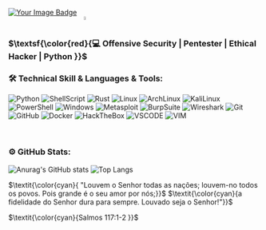<p style="display: flex;">
 <a href="https://tryhackme.com/p/Melquisedeque">
    <img src="https://tryhackme-badges.s3.amazonaws.com/Melquisedeque.png?update=1" alt="Your Image Badge" />
 </a>
 <a href="https://tryhackme.com/p/Melquisedeque">
    <br>
    <img src="https://media4.giphy.com/media/v1.Y2lkPTc5MGI3NjExY2dlODgxNTRjemFvMmo2enljY2J2enJpYm8wNGV0cGpzZGYwZHE2dyZlcD12MV9pbnRlcm5hbF9naWZfYnlfaWQmY3Q9Zw/qgQUggAC3Pfv687qPC/giphy.webp" align="right" style="width: 42%;">
 </a>
</p>

### $\textsf{\color{red}{💻 Offensive Security | Pentester | Ethical Hacker | Python }}$

### 🛠 Technical Skill & Languages & Tools:
![Python](https://img.shields.io/badge/Python-FFD43B?style=for-the-badge&logo=python&logoColor=blue)
![ShellScript](https://img.shields.io/badge/Shell_Script-121011?style=for-the-badge&logo=gnu-bash&logoColor=white)
![Rust](https://img.shields.io/badge/Rust-000000?style=for-the-badge&logo=rust&logoColor=white)
![Linux](https://img.shields.io/badge/Linux-FCC624?style=for-the-badge&logo=linux&logoColor=black)
![ArchLinux](https://img.shields.io/badge/Arch_Linux-1793D1?style=for-the-badge&logo=arch-linux&logoColor=white)
![KaliLinux](https://img.shields.io/badge/-Kali%20Linux-%23557C94?style=for-the-badge&logo=kalilinux&logoColor=white)
![PowerShell](https://img.shields.io/badge/PowerShell-%235391FE.svg?style=for-the-badge&logo=powershell&logoColor=white)
![Windows](https://img.shields.io/badge/Windows-0078D6?style=for-the-badge&logo=windows&logoColor=white)
![Metasploit](https://img.shields.io/badge/metasploit-2596CD?style=for-the-badge&logo=metasploit&logoColor=white)
![BurpSuite](https://img.shields.io/badge/burpsuite-FF6633?style=for-the-badge&logo=burpsuite&logoColor=white)
![Wireshark](https://img.shields.io/badge/-Wireshark-%231679A7?style=for-the-badge&logo=wireshark&logoColor=white)
![Git](https://img.shields.io/badge/GIT-E44C30?style=for-the-badge&logo=git&logoColor=white)
![GitHub](https://img.shields.io/badge/GitHub-100000?style=for-the-badge&logo=github&logoColor=white)
![Docker](https://img.shields.io/badge/Docker-2CA5E0?style=for-the-badge&logo=docker&logoColor=white)
![HackTheBox](https://img.shields.io/badge/HackTheBox-111927?style=for-the-badge&logo=Hack%20The%20Box&logoColor=9FEF00)
![VSCODE](https://img.shields.io/badge/VSCode-0078d7.svg?style=for-the-badge&amp;logo=visual-studio-code&amp;logoColor=white)
![VIM](https://img.shields.io/badge/VIM-%2311AB00.svg?style=for-the-badge&amp;logo=vim&amp;logoColor=whit)

<br>

### ⚙️ GitHub Stats:
![Anurag's GitHub stats](https://github-readme-stats.vercel.app/api?username=AyslanBatista&show_icons=true&bg_color=00000000)
![Top Langs](https://github-readme-stats.vercel.app/api/top-langs/?username=AyslanBatista&layout=compact)


$\textit{\color{cyan}{ "Louvem o Senhor todas as nações; louvem-no todos os povos. Pois grande é o seu amor por nós;}}$
$\textit{\color{cyan}{a fidelidade do Senhor dura para sempre. Louvado seja o Senhor!"}}$

$\textit{\color{cyan}{Salmos 117:1-2 }}$
